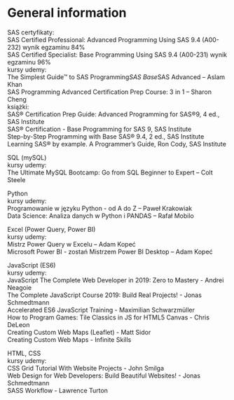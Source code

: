 # General information

SAS
certyfikaty:  
SAS Certified Professional: Advanced Programming Using SAS 9.4 (A00-232) wynik egzaminu 84%  
SAS Certified Specialist: Base Programming Using SAS 9.4 (A00-231) wynik egzaminu 96%  
kursy udemy:  
The Simplest Guide™ to SAS Programming*SAS Base*SAS Advanced – Aslam Khan  
SAS Programming Advanced Certification Prep Course: 3 in 1 – Sharon Cheng  
książki:  
SAS® Certification Prep Guide: Advanced Programming for SAS®9, 4 ed., SAS Institute  
SAS®  Certification - Base Programming for SAS 9, SAS Institute  
Step-by-Step Programming with Base SAS® 9.4, 2 ed., SAS Institute  
Learning SAS® by example. A Programmer’s Guide, Ron Cody, SAS Institute  
  
SQL (mySQL)  
kursy udemy:  
The Ultimate MySQL Bootcamp: Go from SQL Beginner to Expert – Colt Steele  

Python  
kursy udemy:  
Programowanie w języku Python - od A do Z – Paweł Krakowiak  
Data Science: Analiza danych w Python i PANDAS – Rafał Mobilo

Excel (Power Query, Power BI)  
kursy udemy:  
Mistrz Power Query w Excelu – Adam Kopeć  
Microsoft Power BI - zostań Mistrzem Power BI Desktop – Adam Kopeć  

JavaScript (ES6)  
kursy udemy:  
JavaScript The Complete Web Developer in 2019: Zero to Mastery - Andrei Neagoie  
The Complete JavaScript Course 2019: Build Real Projects! - Jonas Schmedtmann  
Accelerated ES6 JavaScript Training - Maximilian Schwarzmüller  
How to Program Games: Tile Classics in JS for HTML5 Canvas - Chris DeLeon  
Creating Custom Web Maps (Leaflet) - Matt Sidor  
Creating Custom Web Maps - Infinite Skills  

HTML, CSS  
kursy udemy:  
CSS Grid Tutorial With Website Projects - John Smilga   
Web Design for Web Developers: Build Beautiful Websites! - Jonas Schmedtmann  
SASS Workflow - Lawrence Turton  
